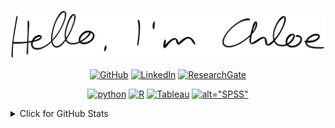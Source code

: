 [![Hello I'm Chloe](hello-im-chloe.svg)](https://raw.githubusercontent.com/RRrrChloe/RRrrChloe/main/hello-im-chloe.svg)

<p align="center">
    <a href="https://github.com/RRrrChloe" target="_blank"><img alt="GitHub" src="https://img.shields.io/badge/-@chloe-181717?style=flat-square&logo=GitHub&logoColor=white"></a>
    <a href="https://www.linkedin.com/in/ruonanzh01" target="_blank"><img alt="LinkedIn" src="https://img.shields.io/badge/-LinkedIn-0077B5?style=flat-square&logo=Linkedin&logoColor=white"></a>
    <a href="https://www.researchgate.net/profile/Ruonan Zhao" target="_blank"><img alt="ResearchGate" src="https://img.shields.io/badge/-ResearchGate-00CCBB?style=flat-square&logo=ResearchGate&logoColor=white"></a>
</p>

<p align="center">
    <a href="https://github.com/RRrrChloe?tab=repositories&language=python" target="_blank"><img alt="python" src="https://img.shields.io/badge/-python-3776AB?style=flat-square&logo=Python&logoColor=white"></a>
    <a href="https://github.com/RRrrChloe?tab=repositories&language=r" target="_blank"><img alt="R" src="https://img.shields.io/badge/-R-276DC3?style=flat-square&logo=R&logoColor=white"></a>
    <a href="https://github.com/RRrrChloe?tab=repositories&q=tableau" target="_blank"><img alt="Tableau" src="https://img.shields.io/badge/-Tableau-E97627?style=flat-square&logo=tableau&logoColor=white"></a>
    <a href="https://github.com/RRrrChloe?tab=repositories&q=spss" target="_blank"><img alt=alt="SPSS" src="https://img.shields.io/badge/-SPSS-0F62FE?style=flat-square&logo=ibm&logoColor=white"></a>
</p>



<details>
<summary>Click for GitHub Stats</summary>
<p align="center">
    <img alt = "GitHub Stats" src="https://github-readme-stats.vercel.app/api?username=RRrrChloe&show_icons=true&hide=issues&icon_color=000000&hide_border=true&title_color=5391FE&text_color=555">
    <br>
    <img alt = "Top Language" src="https://github-readme-stats.vercel.app/api/top-langs/?username=RRrrChloe&hide=html,&hide_border=true&title_color=5391FE&text_color=555"
</p>
</details>
